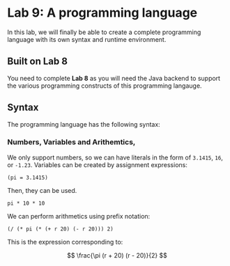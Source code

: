 # Lab 9: A programming language

In this lab, we will finally be able to create a complete programming language with its own syntax and runtime environment.

## Built on Lab 8

You need to complete **Lab 8** as you will need the Java backend to support the various programming constructs
of this programming langauge.

## Syntax

The programming language has the following syntax:

### Numbers, Variables and Arithemtics, 

We only support numbers, so we can have literals in the form of `3.1415`, `16`, or `-1.23`.
Variables can be created by assignment expressions:

```
(pi = 3.1415)
```

Then, they can be used.
```
pi * 10 * 10
```

We can perform arithmetics using prefix notation:

```
(/ (* pi (* (+ r 20) (- r 20))) 2)
```

This is the expression corresponding to:

$$ \frac{\pi (r + 20) (r - 20)}{2} $$
